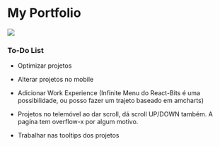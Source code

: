 # My Portfolio 
![](https://img.wattpad.com/1b448bdb08b5da1fc58b867c4bc949e39da7206e/68747470733a2f2f73332e616d617a6f6e6177732e636f6d2f776174747061642d6d656469612d736572766963652f53746f7279496d6167652f79556b305f6239474b4c2d3645773d3d2d3233343233303334362e3134623633313466646334326138333337363439323135323638382e676966)
### To-Do List
- Optimizar projetos
- Alterar projetos no mobile
- Adicionar Work Experience (Infinite Menu do React-Bits é uma possibilidade, ou posso fazer um trajeto baseado em amcharts)

- Projetos no telemóvel ao dar scroll, dá scroll UP/DOWN também. A pagína tem overflow-x por algum motivo.
- Trabalhar nas tooltips dos projetos